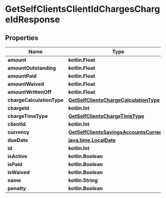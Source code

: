 
# GetSelfClientsClientIdChargesChargeIdResponse

## Properties
| Name | Type | Description | Notes |
| ------------ | ------------- | ------------- | ------------- |
| **amount** | **kotlin.Float** |  |  [optional] |
| **amountOutstanding** | **kotlin.Float** |  |  [optional] |
| **amountPaid** | **kotlin.Float** |  |  [optional] |
| **amountWaived** | **kotlin.Float** |  |  [optional] |
| **amountWrittenOff** | **kotlin.Float** |  |  [optional] |
| **chargeCalculationType** | [**GetSelfClientsChargeCalculationType**](GetSelfClientsChargeCalculationType.md) |  |  [optional] |
| **chargeId** | **kotlin.Int** |  |  [optional] |
| **chargeTimeType** | [**GetSelfClientsChargeTimeType**](GetSelfClientsChargeTimeType.md) |  |  [optional] |
| **clientId** | **kotlin.Int** |  |  [optional] |
| **currency** | [**GetSelfClientsSavingsAccountsCurrency**](GetSelfClientsSavingsAccountsCurrency.md) |  |  [optional] |
| **dueDate** | [**java.time.LocalDate**](java.time.LocalDate.md) |  |  [optional] |
| **id** | **kotlin.Int** |  |  [optional] |
| **isActive** | **kotlin.Boolean** |  |  [optional] |
| **isPaid** | **kotlin.Boolean** |  |  [optional] |
| **isWaived** | **kotlin.Boolean** |  |  [optional] |
| **name** | **kotlin.String** |  |  [optional] |
| **penalty** | **kotlin.Boolean** |  |  [optional] |




